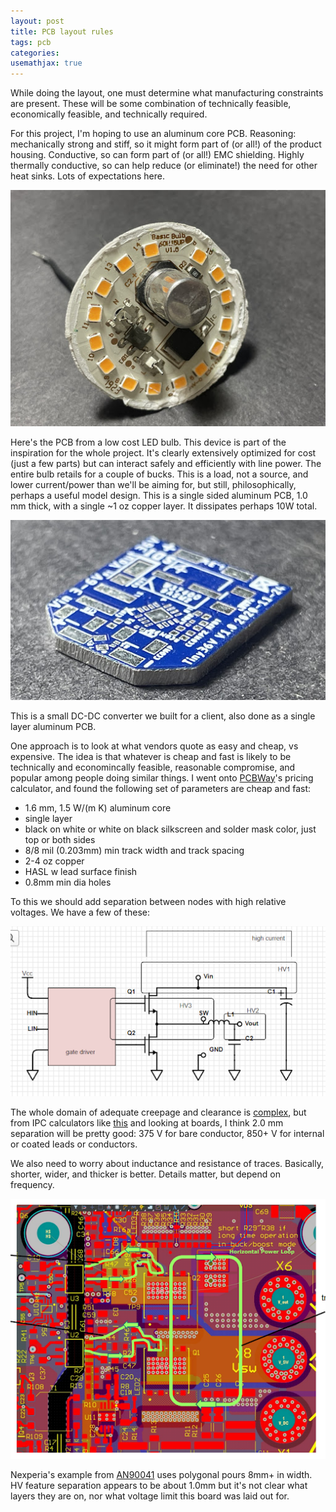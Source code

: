 ```yaml
---
layout: post
title: PCB layout rules
tags: pcb
categories: 
usemathjax: true
---
```


While doing the layout, one must determine what manufacturing constraints are present. These will be some combination of technically feasible, economically feasible, and technically required. 

For this project, I'm hoping to use an aluminum core PCB. Reasoning: mechanically strong and stiff, so it might form part of (or all!) of the product housing. Conductive, so can form part of (or all!) EMC shielding. Highly thermally conductive, so can help reduce (or eliminate!) the need for other heat sinks. Lots of expectations here.

![LED bulb PCB](/assets/led-light-pcb.jpg)

Here's the PCB from a low cost LED bulb. This device is part of the inspiration for the whole project. It's clearly extensively optimized for cost (just a few parts) but can interact safely and efficiently with line power. The entire bulb retails for a couple of bucks. This is a load, not a source, and lower current/power than we'll be aiming for, but still, philosophically, perhaps a useful model design. This is a single sided aluminum PCB, 1.0 mm thick, with a single ~1 oz copper layer. It dissipates perhaps 10W total.

![circuit board](/assets/tiny36.jpg)

This is a small DC-DC converter we built for a client, also done as a single layer aluminum PCB.

One approach is to look at what vendors quote as easy and cheap, vs expensive. The idea is that whatever is cheap and fast is likely to be technically and economincally feasible, reasonable compromise, and popular among people doing similar things. I went onto [PCBWay](https://www.pcbway.com/)'s pricing calculator, and found the following set of parameters are cheap and fast:

  * 1.6 mm, 1.5 W/(m K) aluminum core
  * single layer
  * black on white or white on black silkscreen and solder mask color, just top or both sides
  * 8/8 mil (0.203mm) min track width and track spacing
  * 2-4 oz copper
  * HASL w lead surface finish
  * 0.8mm min dia holes

  To this we should add separation between nodes with high relative voltages. We have a few of these:

  ![HB simplified schematic](/assets/hb_schematic.png)

  The whole domain of adequate creepage and clearance is [complex](https://www.protoexpress.com/blog/importance-pcb-line-spacing-creepage-clearance/), but from IPC calculators like [this](https://designertools.app.protoexpress.com/?appid=CSCAL) and looking at boards, I think 2.0 mm separation will be pretty good: 375 V for bare conductor, 850+ V for internal or coated leads or conductors. 

  We also need to worry about inductance and resistance of traces. Basically, shorter, wider, and thicker is better. Details matter, but depend on frequency.

  ![Nexperia HB board layout](/assets/hb_gate_drive_layout.png)

Nexperia's example from [AN90041](https://assets.nexperia.com/documents/application-note/AN90041.pdf) uses polygonal pours 8mm+ in width. HV feature separation appears to be about 1.0mm but it's not clear what layers they are on, nor what voltage limit this board was laid out for.


